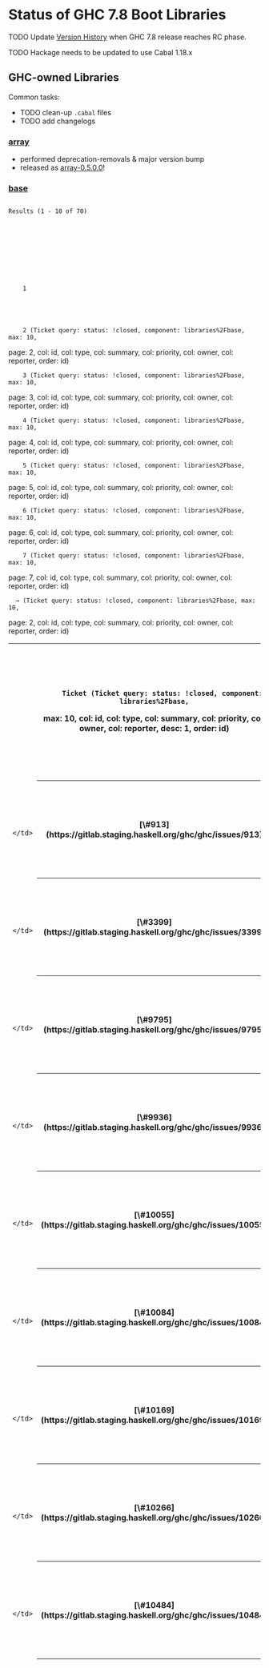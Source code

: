 


# Status of GHC 7.8 Boot Libraries



TODO Update [Version History](commentary/libraries/version-history) when GHC 7.8 release reaches RC phase.



TODO Hackage needs to be updated to use Cabal 1.18.x


## GHC-owned Libraries



Common tasks:


- TODO clean-up `.cabal` files
- TODO add changelogs

### [ array](http://hackage.haskell.org/package/array)



[](https://travis-ci.org/ghc/packages-array)


- performed deprecation-removals & major version bump
- released as [
  array-0.5.0.0](http://hackage.haskell.org/package/array-0.5.0.0)!

### [ base](http://hackage.haskell.org/package/base)




  

##
    Results (1 - 10 of 70)
  


  



    
    
      
        1
      
      
    
      
      
        2 (Ticket query: status: !closed, component: libraries%2Fbase, max: 10,
page: 2, col: id, col: type, col: summary, col: priority, col: owner,
col: reporter, order: id)
      
    
      
      
        3 (Ticket query: status: !closed, component: libraries%2Fbase, max: 10,
page: 3, col: id, col: type, col: summary, col: priority, col: owner,
col: reporter, order: id)
      
    
      
      
        4 (Ticket query: status: !closed, component: libraries%2Fbase, max: 10,
page: 4, col: id, col: type, col: summary, col: priority, col: owner,
col: reporter, order: id)
      
    
      
      
        5 (Ticket query: status: !closed, component: libraries%2Fbase, max: 10,
page: 5, col: id, col: type, col: summary, col: priority, col: owner,
col: reporter, order: id)
      
    
      
      
        6 (Ticket query: status: !closed, component: libraries%2Fbase, max: 10,
page: 6, col: id, col: type, col: summary, col: priority, col: owner,
col: reporter, order: id)
      
    
      
      
        7 (Ticket query: status: !closed, component: libraries%2Fbase, max: 10,
page: 7, col: id, col: type, col: summary, col: priority, col: owner,
col: reporter, order: id)
      
    
    
      → (Ticket query: status: !closed, component: libraries%2Fbase, max: 10,
page: 2, col: id, col: type, col: summary, col: priority, col: owner,
col: reporter, order: id)
    


  
  
  
    
  
  

<table><tr><td>
      </td>
<th>
        
        Ticket (Ticket query: status: !closed, component: libraries%2Fbase,
max: 10, col: id, col: type, col: summary, col: priority, col: owner,
col: reporter, desc: 1, order: id)
      </th>
<th>
        
        Type (Ticket query: status: !closed, component: libraries%2Fbase,
max: 10, col: id, col: type, col: summary, col: priority, col: owner,
col: reporter, order: type)
      </th>
<th>
        
        Summary (Ticket query: status: !closed, component: libraries%2Fbase,
max: 10, col: id, col: type, col: summary, col: priority, col: owner,
col: reporter, order: summary)
      </th>
<th>
        
        Priority (Ticket query: status: !closed, component: libraries%2Fbase,
max: 10, col: id, col: type, col: summary, col: priority, col: owner,
col: reporter, order: priority)
      </th>
<th>
        
        Owner (Ticket query: status: !closed, component: libraries%2Fbase,
max: 10, col: id, col: type, col: summary, col: priority, col: owner,
col: reporter, order: owner)
      </th>
<th>
        
        Reporter (Ticket query: status: !closed, component: libraries%2Fbase,
max: 10, col: id, col: type, col: summary, col: priority, col: owner,
col: reporter, order: reporter)
      </th>
<td>
    </td>
<td></td>
<td></td>
<td></td>
<td></td>
<td></td></tr>
<tr><td>
                
                  
                    </td>
<th>[\#913](https://gitlab.staging.haskell.org/ghc/ghc/issues/913)</th>
<td>
                    
                  
                
                  
                    
                    </td>
<th>
                      
                      
                      
                      
                      
                      
                      
                      
                      feature request
                    </th>
<td>
                  
                
                  
                    
                    </td>
<th>
                      [instance Ord (StableName a)](https://gitlab.staging.haskell.org/ghc/ghc/issues/913)
                      
                      
                      
                      
                      
                      
                      
                      
                    </th>
<td>
                  
                
                  
                    
                    </td>
<th>
                      
                      
                      
                      
                      
                      
                      
                      
                      normal
                    </th>
<td>
                  
                
                  
                    
                    </td>
<th>
                      
                      
                      
                      
                      
                      
                      
                      
                      
                    </th>
<td>
                  
                
                  
                    
                    </td>
<th>
                      
                      
                      ekarttun
                      
                      
                      
                      
                      
                      
                    </th>
<td>
                  
                
              </td></tr>
<tr><td>
                
                  
                    </td>
<th>[\#3399](https://gitlab.staging.haskell.org/ghc/ghc/issues/3399)</th>
<td>
                    
                  
                
                  
                    
                    </td>
<th>
                      
                      
                      
                      
                      
                      
                      
                      
                      proposal
                    </th>
<td>
                  
                
                  
                    
                    </td>
<th>
                      [Generalize the type of Data.List.{deleteBy, deleteFirstsBy}](https://gitlab.staging.haskell.org/ghc/ghc/issues/3399)
                      
                      
                      
                      
                      
                      
                      
                      
                    </th>
<td>
                  
                
                  
                    
                    </td>
<th>
                      
                      
                      
                      
                      
                      
                      
                      
                      normal
                    </th>
<td>
                  
                
                  
                    
                    </td>
<th>
                      
                      
                      
                      
                      
                      
                      
                      
                      
                    </th>
<td>
                  
                
                  
                    
                    </td>
<th>
                      
                      
                      iago
                      
                      
                      
                      
                      
                      
                    </th>
<td>
                  
                
              </td></tr>
<tr><td>
                
                  
                    </td>
<th>[\#9795](https://gitlab.staging.haskell.org/ghc/ghc/issues/9795)</th>
<td>
                    
                  
                
                  
                    
                    </td>
<th>
                      
                      
                      
                      
                      
                      
                      
                      
                      feature request
                    </th>
<td>
                  
                
                  
                    
                    </td>
<th>
                      [Debug.Trace.trace is too strict](https://gitlab.staging.haskell.org/ghc/ghc/issues/9795)
                      
                      
                      
                      
                      
                      
                      
                      
                    </th>
<td>
                  
                
                  
                    
                    </td>
<th>
                      
                      
                      
                      
                      
                      
                      
                      
                      normal
                    </th>
<td>
                  
                
                  
                    
                    </td>
<th>
                      
                      
                      
                      
                      
                      
                      
                      
                      
                    </th>
<td>
                  
                
                  
                    
                    </td>
<th>
                      
                      
                      jcpetruzza
                      
                      
                      
                      
                      
                      
                    </th>
<td>
                  
                
              </td></tr>
<tr><td>
                
                  
                    </td>
<th>[\#9936](https://gitlab.staging.haskell.org/ghc/ghc/issues/9936)</th>
<td>
                    
                  
                
                  
                    
                    </td>
<th>
                      
                      
                      
                      
                      
                      
                      
                      
                      bug
                    </th>
<td>
                  
                
                  
                    
                    </td>
<th>
                      [Data.Fixed truncates 5.17 to 5.16](https://gitlab.staging.haskell.org/ghc/ghc/issues/9936)
                      
                      
                      
                      
                      
                      
                      
                      
                    </th>
<td>
                  
                
                  
                    
                    </td>
<th>
                      
                      
                      
                      
                      
                      
                      
                      
                      normal
                    </th>
<td>
                  
                
                  
                    
                    </td>
<th>
                      
                      
                      
                      
                      
                      
                      
                      
                      
                    </th>
<td>
                  
                
                  
                    
                    </td>
<th>
                      
                      
                      singpolyma
                      
                      
                      
                      
                      
                      
                    </th>
<td>
                  
                
              </td></tr>
<tr><td>
                
                  
                    </td>
<th>[\#10055](https://gitlab.staging.haskell.org/ghc/ghc/issues/10055)</th>
<td>
                    
                  
                
                  
                    
                    </td>
<th>
                      
                      
                      
                      
                      
                      
                      
                      
                      feature request
                    </th>
<td>
                  
                
                  
                    
                    </td>
<th>
                      [Offer PolyKinded instances for Data.Fixed.HasResolution](https://gitlab.staging.haskell.org/ghc/ghc/issues/10055)
                      
                      
                      
                      
                      
                      
                      
                      
                    </th>
<td>
                  
                
                  
                    
                    </td>
<th>
                      
                      
                      
                      
                      
                      
                      
                      
                      low
                    </th>
<td>
                  
                
                  
                    
                    </td>
<th>
                      
                      
                      
                      
                      
                      
                      
                      
                      
                    </th>
<td>
                  
                
                  
                    
                    </td>
<th>
                      
                      
                      redneb
                      
                      
                      
                      
                      
                      
                    </th>
<td>
                  
                
              </td></tr>
<tr><td>
                
                  
                    </td>
<th>[\#10084](https://gitlab.staging.haskell.org/ghc/ghc/issues/10084)</th>
<td>
                    
                  
                
                  
                    
                    </td>
<th>
                      
                      
                      
                      
                      
                      
                      
                      
                      feature request
                    </th>
<td>
                  
                
                  
                    
                    </td>
<th>
                      [Data.List should have a takeLastN function](https://gitlab.staging.haskell.org/ghc/ghc/issues/10084)
                      
                      
                      
                      
                      
                      
                      
                      
                    </th>
<td>
                  
                
                  
                    
                    </td>
<th>
                      
                      
                      
                      
                      
                      
                      
                      
                      normal
                    </th>
<td>
                  
                
                  
                    
                    </td>
<th>
                      
                      
                      
                      
                      
                      
                      
                      
                      
                    </th>
<td>
                  
                
                  
                    
                    </td>
<th>
                      
                      
                      leonbaum2
                      
                      
                      
                      
                      
                      
                    </th>
<td>
                  
                
              </td></tr>
<tr><td>
                
                  
                    </td>
<th>[\#10169](https://gitlab.staging.haskell.org/ghc/ghc/issues/10169)</th>
<td>
                    
                  
                
                  
                    
                    </td>
<th>
                      
                      
                      
                      
                      
                      
                      
                      
                      bug
                    </th>
<td>
                  
                
                  
                    
                    </td>
<th>
                      [bracket not running the final action on termination through SIGTERM](https://gitlab.staging.haskell.org/ghc/ghc/issues/10169)
                      
                      
                      
                      
                      
                      
                      
                      
                    </th>
<td>
                  
                
                  
                    
                    </td>
<th>
                      
                      
                      
                      
                      
                      
                      
                      
                      normal
                    </th>
<td>
                  
                
                  
                    
                    </td>
<th>
                      
                      
                      
                      
                      
                      
                      
                      
                      
                    </th>
<td>
                  
                
                  
                    
                    </td>
<th>
                      
                      
                      Kritzefitz
                      
                      
                      
                      
                      
                      
                    </th>
<td>
                  
                
              </td></tr>
<tr><td>
                
                  
                    </td>
<th>[\#10266](https://gitlab.staging.haskell.org/ghc/ghc/issues/10266)</th>
<td>
                    
                  
                
                  
                    
                    </td>
<th>
                      
                      
                      
                      
                      
                      
                      
                      
                      task
                    </th>
<td>
                  
                
                  
                    
                    </td>
<th>
                      [Split base for Backpack](https://gitlab.staging.haskell.org/ghc/ghc/issues/10266)
                      
                      
                      
                      
                      
                      
                      
                      
                    </th>
<td>
                  
                
                  
                    
                    </td>
<th>
                      
                      
                      
                      
                      
                      
                      
                      
                      low
                    </th>
<td>
                  
                
                  
                    
                    </td>
<th>
                      
                      
                      
                      
                      ezyang
                      
                      
                      
                      
                    </th>
<td>
                  
                
                  
                    
                    </td>
<th>
                      
                      
                      ezyang
                      
                      
                      
                      
                      
                      
                    </th>
<td>
                  
                
              </td></tr>
<tr><td>
                
                  
                    </td>
<th>[\#10484](https://gitlab.staging.haskell.org/ghc/ghc/issues/10484)</th>
<td>
                    
                  
                
                  
                    
                    </td>
<th>
                      
                      
                      
                      
                      
                      
                      
                      
                      bug
                    </th>
<td>
                  
                
                  
                    
                    </td>
<th>
                      [hPutBuf crashes when trying to write a large string to stdout (resource exhausted)](https://gitlab.staging.haskell.org/ghc/ghc/issues/10484)
                      
                      
                      
                      
                      
                      
                      
                      
                    </th>
<td>
                  
                
                  
                    
                    </td>
<th>
                      
                      
                      
                      
                      
                      
                      
                      
                      normal
                    </th>
<td>
                  
                
                  
                    
                    </td>
<th>
                      
                      
                      
                      
                      
                      
                      
                      
                      
                    </th>
<td>
                  
                
                  
                    
                    </td>
<th>
                      
                      
                      bayloff
                      
                      
                      
                      
                      
                      
                    </th>
<td>
                  
                
              </td></tr>
<tr><td>
                
                  
                    </td>
<th>[\#11009](https://gitlab.staging.haskell.org/ghc/ghc/issues/11009)</th>
<td>
                    
                  
                
                  
                    
                    </td>
<th>
                      
                      
                      
                      
                      
                      
                      
                      
                      bug
                    </th>
<td>
                  
                
                  
                    
                    </td>
<th>
                      [Errors reading stdin on Windows](https://gitlab.staging.haskell.org/ghc/ghc/issues/11009)
                      
                      
                      
                      
                      
                      
                      
                      
                    </th>
<td>
                  
                
                  
                    
                    </td>
<th>
                      
                      
                      
                      
                      
                      
                      
                      
                      normal
                    </th>
<td>
                  
                
                  
                    
                    </td>
<th>
                      
                      
                      
                      
                      
                      
                      
                      
                      
                    </th>
<td>
                  
                
                  
                    
                    </td>
<th>
                      
                      
                      ncreep
                      
                      
                      
                      
                      
                      
                    </th>
<td>
                  
                
              </td></tr></table>


  



    
    
      
        1
      
      
    
      
      
        2 (Ticket query: status: !closed, component: libraries%2Fbase, max: 10,
page: 2, col: id, col: type, col: summary, col: priority, col: owner,
col: reporter, order: id)
      
    
      
      
        3 (Ticket query: status: !closed, component: libraries%2Fbase, max: 10,
page: 3, col: id, col: type, col: summary, col: priority, col: owner,
col: reporter, order: id)
      
    
      
      
        4 (Ticket query: status: !closed, component: libraries%2Fbase, max: 10,
page: 4, col: id, col: type, col: summary, col: priority, col: owner,
col: reporter, order: id)
      
    
      
      
        5 (Ticket query: status: !closed, component: libraries%2Fbase, max: 10,
page: 5, col: id, col: type, col: summary, col: priority, col: owner,
col: reporter, order: id)
      
    
      
      
        6 (Ticket query: status: !closed, component: libraries%2Fbase, max: 10,
page: 6, col: id, col: type, col: summary, col: priority, col: owner,
col: reporter, order: id)
      
    
      
      
        7 (Ticket query: status: !closed, component: libraries%2Fbase, max: 10,
page: 7, col: id, col: type, col: summary, col: priority, col: owner,
col: reporter, order: id)
      
    
    
      → (Ticket query: status: !closed, component: libraries%2Fbase, max: 10,
page: 2, col: id, col: type, col: summary, col: priority, col: owner,
col: reporter, order: id)
    




- TODO make sure all recent additions are `/Since:/`-annotated
- TODO Deprecated functions since at least GHC 7.4:

  ```

  module Control.Concurrent.Chan
  {-# DEPRECATED unGetChan "if you need this operation, use Control.Concurrent.STM.TChan instead.  See http://hackage.haskell.org/trac/ghc/ticket/4154 for details" #-} -- deprecated in 7.0
  {-# DEPRECATED isEmptyChan "if you need this operation, use Control.Concurrent.STM.TChan instead. See http://hackage.haskell.org/trac/ghc/ticket/4154 for details" #-} -- deprecated in 7.0

  module Data.Typeable.Internal
  {-# DEPRECATED tyConString "renamed to tyConName; tyConModule and tyConPackage are also available." #-} -- deprecated in 7.4

  module Debug.Trace
  {-# DEPRECATED putTraceMsg "Use Debug.Trace.traceIO" #-} -- deprecated in 7.4

  module GHC.Exts
  {-# DEPRECATED traceEvent "Use Debug.Trace.traceEvent or Debug.Trace.traceEventIO" #-} -- deprecated in 7.4

  ```

### [ deepseq](http://hackage.haskell.org/package/deepseq)



[](https://travis-ci.org/ghc/packages-deepseq)


- cleaned up
- relased as [
  deepseq-1.3.0.2](http://hackage.haskell.org/package/deepseq-1.3.0.2)!

### [ directory](http://hackage.haskell.org/package/directory)



[](https://travis-ci.org/ghc/packages-directory)




  
  
  
  
  
    
  
  

<table><tr><td>
      </td>
<th>
        
        Ticket (Ticket query: status: !closed, component: libraries%2Fdirectory,
max: 0, col: id, col: type, col: summary, col: priority, col: owner,
col: reporter, desc: 1, order: id)
      </th>
<th>
        
        Type (Ticket query: status: !closed, component: libraries%2Fdirectory,
max: 0, col: id, col: type, col: summary, col: priority, col: owner,
col: reporter, order: type)
      </th>
<th>
        
        Summary (Ticket query: status: !closed,
component: libraries%2Fdirectory, max: 0, col: id, col: type, col: summary,
col: priority, col: owner, col: reporter, order: summary)
      </th>
<th>
        
        Priority (Ticket query: status: !closed,
component: libraries%2Fdirectory, max: 0, col: id, col: type, col: summary,
col: priority, col: owner, col: reporter, order: priority)
      </th>
<th>
        
        Owner (Ticket query: status: !closed, component: libraries%2Fdirectory,
max: 0, col: id, col: type, col: summary, col: priority, col: owner,
col: reporter, order: owner)
      </th>
<th>
        
        Reporter (Ticket query: status: !closed,
component: libraries%2Fdirectory, max: 0, col: id, col: type, col: summary,
col: priority, col: owner, col: reporter, order: reporter)
      </th>
<td>
    </td></tr>
<tr><td>
          </td>
<th>
            No tickets found
          </th>
<td>
        </td>
<td></td>
<td></td>
<td></td>
<td></td>
<td></td></tr></table>


  



- cleaned up; almost ready for release
- TODO get \[cdc415a1fb/directory\] code-reviewed

### [ filepath](http://hackage.haskell.org/package/filepath)



[](https://travis-ci.org/ghc/packages-filepath)


### [ ghc-prim](http://hackage.haskell.org/package/ghc-prim)



TODO


### [ haskell2010](http://hackage.haskell.org/package/haskell2010)




  
  
  
  
  
    
  
  

<table><tr><td>
      </td>
<th>
        
        Ticket (Ticket query: status: !closed,
component: libraries%2Fhaskell2010, max: 0, col: id, col: type, col: summary,
col: priority, col: owner, col: reporter, desc: 1, order: id)
      </th>
<th>
        
        Type (Ticket query: status: !closed, component: libraries%2Fhaskell2010,
max: 0, col: id, col: type, col: summary, col: priority, col: owner,
col: reporter, order: type)
      </th>
<th>
        
        Summary (Ticket query: status: !closed,
component: libraries%2Fhaskell2010, max: 0, col: id, col: type, col: summary,
col: priority, col: owner, col: reporter, order: summary)
      </th>
<th>
        
        Priority (Ticket query: status: !closed,
component: libraries%2Fhaskell2010, max: 0, col: id, col: type, col: summary,
col: priority, col: owner, col: reporter, order: priority)
      </th>
<th>
        
        Owner (Ticket query: status: !closed,
component: libraries%2Fhaskell2010, max: 0, col: id, col: type, col: summary,
col: priority, col: owner, col: reporter, order: owner)
      </th>
<th>
        
        Reporter (Ticket query: status: !closed,
component: libraries%2Fhaskell2010, max: 0, col: id, col: type, col: summary,
col: priority, col: owner, col: reporter, order: reporter)
      </th>
<td>
    </td></tr>
<tr><td>
          </td>
<th>
            No tickets found
          </th>
<td>
        </td>
<td></td>
<td></td>
<td></td>
<td></td>
<td></td></tr></table>


  



- ready for release

### [ haskell98](http://hackage.haskell.org/package/haskell98)




  
  
  
  
  
    
  
  

<table><tr><td>
      </td>
<th>
        
        Ticket (Ticket query: status: !closed, component: libraries%2Fhaskell98,
max: 0, col: id, col: type, col: summary, col: priority, col: owner,
col: reporter, desc: 1, order: id)
      </th>
<th>
        
        Type (Ticket query: status: !closed, component: libraries%2Fhaskell98,
max: 0, col: id, col: type, col: summary, col: priority, col: owner,
col: reporter, order: type)
      </th>
<th>
        
        Summary (Ticket query: status: !closed,
component: libraries%2Fhaskell98, max: 0, col: id, col: type, col: summary,
col: priority, col: owner, col: reporter, order: summary)
      </th>
<th>
        
        Priority (Ticket query: status: !closed,
component: libraries%2Fhaskell98, max: 0, col: id, col: type, col: summary,
col: priority, col: owner, col: reporter, order: priority)
      </th>
<th>
        
        Owner (Ticket query: status: !closed, component: libraries%2Fhaskell98,
max: 0, col: id, col: type, col: summary, col: priority, col: owner,
col: reporter, order: owner)
      </th>
<th>
        
        Reporter (Ticket query: status: !closed,
component: libraries%2Fhaskell98, max: 0, col: id, col: type, col: summary,
col: priority, col: owner, col: reporter, order: reporter)
      </th>
<td>
    </td></tr>
<tr><td>
          </td>
<th>
            No tickets found
          </th>
<td>
        </td>
<td></td>
<td></td>
<td></td>
<td></td>
<td></td></tr></table>


  



- ready for release

### [ hoopl](http://hackage.haskell.org/package/hoopl)



[](https://travis-ci.org/ghc/packages-hoopl)


- TODO changelog entry for 3.10.0.0

### [ hpc](http://hackage.haskell.org/package/hpc)




  
  
  
  
  
    
  
  

<table><tr><td>
      </td>
<th>
        
        Ticket (Ticket query: status: !closed, component: Code+Coverage, max: 0,
col: id, col: type, col: summary, col: priority, col: owner, col: reporter,
desc: 1, order: id)
      </th>
<th>
        
        Type (Ticket query: status: !closed, component: Code+Coverage, max: 0,
col: id, col: type, col: summary, col: priority, col: owner, col: reporter,
order: type)
      </th>
<th>
        
        Summary (Ticket query: status: !closed, component: Code+Coverage,
max: 0, col: id, col: type, col: summary, col: priority, col: owner,
col: reporter, order: summary)
      </th>
<th>
        
        Priority (Ticket query: status: !closed, component: Code+Coverage,
max: 0, col: id, col: type, col: summary, col: priority, col: owner,
col: reporter, order: priority)
      </th>
<th>
        
        Owner (Ticket query: status: !closed, component: Code+Coverage, max: 0,
col: id, col: type, col: summary, col: priority, col: owner, col: reporter,
order: owner)
      </th>
<th>
        
        Reporter (Ticket query: status: !closed, component: Code+Coverage,
max: 0, col: id, col: type, col: summary, col: priority, col: owner,
col: reporter, order: reporter)
      </th>
<td>
    </td>
<td></td>
<td></td>
<td></td>
<td></td>
<td></td></tr>
<tr><td>
                
                  
                    </td>
<th>[\#1853](https://gitlab.staging.haskell.org/ghc/ghc/issues/1853)</th>
<td>
                    
                  
                
                  
                    
                    </td>
<th>
                      
                      
                      
                      
                      
                      
                      
                      
                      bug
                    </th>
<td>
                  
                
                  
                    
                    </td>
<th>
                      [hpc mix files for Main modules overwrite each other](https://gitlab.staging.haskell.org/ghc/ghc/issues/1853)
                      
                      
                      
                      
                      
                      
                      
                      
                    </th>
<td>
                  
                
                  
                    
                    </td>
<th>
                      
                      
                      
                      
                      
                      
                      
                      
                      lowest
                    </th>
<td>
                  
                
                  
                    
                    </td>
<th>
                      
                      
                      
                      
                      
                      
                      
                      
                      
                    </th>
<td>
                  
                
                  
                    
                    </td>
<th>
                      
                      
                      guest
                      
                      
                      
                      
                      
                      
                    </th>
<td>
                  
                
              </td></tr>
<tr><td>
                
                  
                    </td>
<th>[\#2075](https://gitlab.staging.haskell.org/ghc/ghc/issues/2075)</th>
<td>
                    
                  
                
                  
                    
                    </td>
<th>
                      
                      
                      
                      
                      
                      
                      
                      
                      feature request
                    </th>
<td>
                  
                
                  
                    
                    </td>
<th>
                      [hpc should render information about the run in its html markup](https://gitlab.staging.haskell.org/ghc/ghc/issues/2075)
                      
                      
                      
                      
                      
                      
                      
                      
                    </th>
<td>
                  
                
                  
                    
                    </td>
<th>
                      
                      
                      
                      
                      
                      
                      
                      
                      lowest
                    </th>
<td>
                  
                
                  
                    
                    </td>
<th>
                      
                      
                      
                      
                      andy@…
                      
                      
                      
                      
                    </th>
<td>
                  
                
                  
                    
                    </td>
<th>
                      
                      
                      dons
                      
                      
                      
                      
                      
                      
                    </th>
<td>
                  
                
              </td></tr>
<tr><td>
                
                  
                    </td>
<th>[\#2224](https://gitlab.staging.haskell.org/ghc/ghc/issues/2224)</th>
<td>
                    
                  
                
                  
                    
                    </td>
<th>
                      
                      
                      
                      
                      
                      
                      
                      
                      bug
                    </th>
<td>
                  
                
                  
                    
                    </td>
<th>
                      [-fhpc inteferes/prevents rewrite rules from firing](https://gitlab.staging.haskell.org/ghc/ghc/issues/2224)
                      
                      
                      
                      
                      
                      
                      
                      
                    </th>
<td>
                  
                
                  
                    
                    </td>
<th>
                      
                      
                      
                      
                      
                      
                      
                      
                      lowest
                    </th>
<td>
                  
                
                  
                    
                    </td>
<th>
                      
                      
                      
                      
                      andy@…
                      
                      
                      
                      
                    </th>
<td>
                  
                
                  
                    
                    </td>
<th>
                      
                      
                      dons
                      
                      
                      
                      
                      
                      
                    </th>
<td>
                  
                
              </td></tr>
<tr><td>
                
                  
                    </td>
<th>[\#10367](https://gitlab.staging.haskell.org/ghc/ghc/issues/10367)</th>
<td>
                    
                  
                
                  
                    
                    </td>
<th>
                      
                      
                      
                      
                      
                      
                      
                      
                      bug
                    </th>
<td>
                  
                
                  
                    
                    </td>
<th>
                      ["ghc: panic! (the 'impossible' happened)"](https://gitlab.staging.haskell.org/ghc/ghc/issues/10367)
                      
                      
                      
                      
                      
                      
                      
                      
                    </th>
<td>
                  
                
                  
                    
                    </td>
<th>
                      
                      
                      
                      
                      
                      
                      
                      
                      normal
                    </th>
<td>
                  
                
                  
                    
                    </td>
<th>
                      
                      
                      
                      
                      
                      
                      
                      
                      
                    </th>
<td>
                  
                
                  
                    
                    </td>
<th>
                      
                      
                      bgwines
                      
                      
                      
                      
                      
                      
                    </th>
<td>
                  
                
              </td></tr>
<tr><td>
                
                  
                    </td>
<th>[\#10504](https://gitlab.staging.haskell.org/ghc/ghc/issues/10504)</th>
<td>
                    
                  
                
                  
                    
                    </td>
<th>
                      
                      
                      
                      
                      
                      
                      
                      
                      bug
                    </th>
<td>
                  
                
                  
                    
                    </td>
<th>
                      [GHC panics with dsImpSpecs on SPECIALISE pragma with -fhpc enabled](https://gitlab.staging.haskell.org/ghc/ghc/issues/10504)
                      
                      
                      
                      
                      
                      
                      
                      
                    </th>
<td>
                  
                
                  
                    
                    </td>
<th>
                      
                      
                      
                      
                      
                      
                      
                      
                      normal
                    </th>
<td>
                  
                
                  
                    
                    </td>
<th>
                      
                      
                      
                      
                      
                      
                      
                      
                      
                    </th>
<td>
                  
                
                  
                    
                    </td>
<th>
                      
                      
                      nh2
                      
                      
                      
                      
                      
                      
                    </th>
<td>
                  
                
              </td></tr>
<tr><td>
                
                  
                    </td>
<th>[\#10951](https://gitlab.staging.haskell.org/ghc/ghc/issues/10951)</th>
<td>
                    
                  
                
                  
                    
                    </td>
<th>
                      
                      
                      
                      
                      
                      
                      
                      
                      bug
                    </th>
<td>
                  
                
                  
                    
                    </td>
<th>
                      [HPC program has poor error reporting / strange CLI in general](https://gitlab.staging.haskell.org/ghc/ghc/issues/10951)
                      
                      
                      
                      
                      
                      
                      
                      
                    </th>
<td>
                  
                
                  
                    
                    </td>
<th>
                      
                      
                      
                      
                      
                      
                      
                      
                      low
                    </th>
<td>
                  
                
                  
                    
                    </td>
<th>
                      
                      
                      
                      
                      
                      
                      
                      
                      
                    </th>
<td>
                  
                
                  
                    
                    </td>
<th>
                      
                      
                      mgsloan
                      
                      
                      
                      
                      
                      
                    </th>
<td>
                  
                
              </td></tr>
<tr><td>
                
                  
                    </td>
<th>[\#10952](https://gitlab.staging.haskell.org/ghc/ghc/issues/10952)</th>
<td>
                    
                  
                
                  
                    
                    </td>
<th>
                      
                      
                      
                      
                      
                      
                      
                      
                      bug
                    </th>
<td>
                  
                
                  
                    
                    </td>
<th>
                      [Use IPids instead of package keys in HPC tix files](https://gitlab.staging.haskell.org/ghc/ghc/issues/10952)
                      
                      
                      
                      
                      
                      
                      
                      
                    </th>
<td>
                  
                
                  
                    
                    </td>
<th>
                      
                      
                      
                      
                      
                      
                      
                      
                      low
                    </th>
<td>
                  
                
                  
                    
                    </td>
<th>
                      
                      
                      
                      
                      
                      
                      
                      
                      
                    </th>
<td>
                  
                
                  
                    
                    </td>
<th>
                      
                      
                      mgsloan
                      
                      
                      
                      
                      
                      
                    </th>
<td>
                  
                
              </td></tr>
<tr><td>
                
                  
                    </td>
<th>[\#12631](https://gitlab.staging.haskell.org/ghc/ghc/issues/12631)</th>
<td>
                    
                  
                
                  
                    
                    </td>
<th>
                      
                      
                      
                      
                      
                      
                      
                      
                      bug
                    </th>
<td>
                  
                
                  
                    
                    </td>
<th>
                      [\`hpc report\` silently ignore non-existent modules](https://gitlab.staging.haskell.org/ghc/ghc/issues/12631)
                      
                      
                      
                      
                      
                      
                      
                      
                    </th>
<td>
                  
                
                  
                    
                    </td>
<th>
                      
                      
                      
                      
                      
                      
                      
                      
                      normal
                    </th>
<td>
                  
                
                  
                    
                    </td>
<th>
                      
                      
                      
                      
                      
                      
                      
                      
                      
                    </th>
<td>
                  
                
                  
                    
                    </td>
<th>
                      
                      
                      quabla
                      
                      
                      
                      
                      
                      
                    </th>
<td>
                  
                
              </td></tr>
<tr><td>
                
                  
                    </td>
<th>[\#13448](https://gitlab.staging.haskell.org/ghc/ghc/issues/13448)</th>
<td>
                    
                  
                
                  
                    
                    </td>
<th>
                      
                      
                      
                      
                      
                      
                      
                      
                      task
                    </th>
<td>
                  
                
                  
                    
                    </td>
<th>
                      [Make HPC use an RTS option to select the tix file](https://gitlab.staging.haskell.org/ghc/ghc/issues/13448)
                      
                      
                      
                      
                      
                      
                      
                      
                    </th>
<td>
                  
                
                  
                    
                    </td>
<th>
                      
                      
                      
                      
                      
                      
                      
                      
                      normal
                    </th>
<td>
                  
                
                  
                    
                    </td>
<th>
                      
                      
                      
                      
                      dfeuer
                      
                      
                      
                      
                    </th>
<td>
                  
                
                  
                    
                    </td>
<th>
                      
                      
                      dfeuer
                      
                      
                      
                      
                      
                      
                    </th>
<td>
                  
                
              </td></tr>
<tr><td>
                
                  
                    </td>
<th>[\#13452](https://gitlab.staging.haskell.org/ghc/ghc/issues/13452)</th>
<td>
                    
                  
                
                  
                    
                    </td>
<th>
                      
                      
                      
                      
                      
                      
                      
                      
                      bug
                    </th>
<td>
                  
                
                  
                    
                    </td>
<th>
                      [Lock .tix file](https://gitlab.staging.haskell.org/ghc/ghc/issues/13452)
                      
                      
                      
                      
                      
                      
                      
                      
                    </th>
<td>
                  
                
                  
                    
                    </td>
<th>
                      
                      
                      
                      
                      
                      
                      
                      
                      normal
                    </th>
<td>
                  
                
                  
                    
                    </td>
<th>
                      
                      
                      
                      
                      
                      
                      
                      
                      
                    </th>
<td>
                  
                
                  
                    
                    </td>
<th>
                      
                      
                      dfeuer
                      
                      
                      
                      
                      
                      
                    </th>
<td>
                  
                
              </td></tr>
<tr><td>
                
                  
                    </td>
<th>[\#14711](https://gitlab.staging.haskell.org/ghc/ghc/issues/14711)</th>
<td>
                    
                  
                
                  
                    
                    </td>
<th>
                      
                      
                      
                      
                      
                      
                      
                      
                      feature request
                    </th>
<td>
                  
                
                  
                    
                    </td>
<th>
                      [Machine readable output of coverage](https://gitlab.staging.haskell.org/ghc/ghc/issues/14711)
                      
                      
                      
                      
                      
                      
                      
                      
                    </th>
<td>
                  
                
                  
                    
                    </td>
<th>
                      
                      
                      
                      
                      
                      
                      
                      
                      normal
                    </th>
<td>
                  
                
                  
                    
                    </td>
<th>
                      
                      
                      
                      
                      jproyo
                      
                      
                      
                      
                    </th>
<td>
                  
                
                  
                    
                    </td>
<th>
                      
                      
                      Koterpillar
                      
                      
                      
                      
                      
                      
                    </th>
<td>
                  
                
              </td></tr>
<tr><td>
                
                  
                    </td>
<th>[\#15498](https://gitlab.staging.haskell.org/ghc/ghc/issues/15498)</th>
<td>
                    
                  
                
                  
                    
                    </td>
<th>
                      
                      
                      
                      
                      
                      
                      
                      
                      bug
                    </th>
<td>
                  
                
                  
                    
                    </td>
<th>
                      [HPC: do notation marks () as non-covered](https://gitlab.staging.haskell.org/ghc/ghc/issues/15498)
                      
                      
                      
                      
                      
                      
                      
                      
                    </th>
<td>
                  
                
                  
                    
                    </td>
<th>
                      
                      
                      
                      
                      
                      
                      
                      
                      normal
                    </th>
<td>
                  
                
                  
                    
                    </td>
<th>
                      
                      
                      
                      
                      
                      
                      
                      
                      
                    </th>
<td>
                  
                
                  
                    
                    </td>
<th>
                      
                      
                      tom-bop
                      
                      
                      
                      
                      
                      
                    </th>
<td>
                  
                
              </td></tr>
<tr><td>
                
                  
                    </td>
<th>[\#15776](https://gitlab.staging.haskell.org/ghc/ghc/issues/15776)</th>
<td>
                    
                  
                
                  
                    
                    </td>
<th>
                      
                      
                      
                      
                      
                      
                      
                      
                      bug
                    </th>
<td>
                  
                
                  
                    
                    </td>
<th>
                      [Untested modules excluded from hpc coverage report](https://gitlab.staging.haskell.org/ghc/ghc/issues/15776)
                      
                      
                      
                      
                      
                      
                      
                      
                    </th>
<td>
                  
                
                  
                    
                    </td>
<th>
                      
                      
                      
                      
                      
                      
                      
                      
                      normal
                    </th>
<td>
                  
                
                  
                    
                    </td>
<th>
                      
                      
                      
                      
                      
                      
                      
                      
                      
                    </th>
<td>
                  
                
                  
                    
                    </td>
<th>
                      
                      
                      ramirez7
                      
                      
                      
                      
                      
                      
                    </th>
<td>
                  
                
              </td></tr>
<tr><td>
                
                  
                    </td>
<th>[\#15932](https://gitlab.staging.haskell.org/ghc/ghc/issues/15932)</th>
<td>
                    
                  
                
                  
                    
                    </td>
<th>
                      
                      
                      
                      
                      
                      
                      
                      
                      bug
                    </th>
<td>
                  
                
                  
                    
                    </td>
<th>
                      [DeriveFunctor and GeneralizedNewtypeDeriving instances never reporting as covered](https://gitlab.staging.haskell.org/ghc/ghc/issues/15932)
                      
                      
                      
                      
                      
                      
                      
                      
                    </th>
<td>
                  
                
                  
                    
                    </td>
<th>
                      
                      
                      
                      
                      
                      
                      
                      
                      low
                    </th>
<td>
                  
                
                  
                    
                    </td>
<th>
                      
                      
                      
                      
                      
                      
                      
                      
                      
                    </th>
<td>
                  
                
                  
                    
                    </td>
<th>
                      
                      
                      davean
                      
                      
                      
                      
                      
                      
                    </th>
<td>
                  
                
              </td></tr></table>


  




[](https://travis-ci.org/ghc/packages-hpc)


- ready for release 

### [ integer-gmp](http://hackage.haskell.org/package/integer-gmp)


- not yet on Hackage, but planned to upload in order to have Haddock docs there

### [ old-locale](http://hackage.haskell.org/package/old-locale)



[](https://travis-ci.org/ghc/packages-old-locale)


- ready for release

### [ old-time](http://hackage.haskell.org/package/old-time)




  
  
  
  
  
    
  
  

<table><tr><td>
      </td>
<th>
        
        Ticket (Ticket query: status: !closed, component: libraries%2Fold-time,
max: 0, col: id, col: type, col: summary, col: priority, col: owner,
col: reporter, desc: 1, order: id)
      </th>
<th>
        
        Type (Ticket query: status: !closed, component: libraries%2Fold-time,
max: 0, col: id, col: type, col: summary, col: priority, col: owner,
col: reporter, order: type)
      </th>
<th>
        
        Summary (Ticket query: status: !closed, component: libraries%2Fold-time,
max: 0, col: id, col: type, col: summary, col: priority, col: owner,
col: reporter, order: summary)
      </th>
<th>
        
        Priority (Ticket query: status: !closed,
component: libraries%2Fold-time, max: 0, col: id, col: type, col: summary,
col: priority, col: owner, col: reporter, order: priority)
      </th>
<th>
        
        Owner (Ticket query: status: !closed, component: libraries%2Fold-time,
max: 0, col: id, col: type, col: summary, col: priority, col: owner,
col: reporter, order: owner)
      </th>
<th>
        
        Reporter (Ticket query: status: !closed,
component: libraries%2Fold-time, max: 0, col: id, col: type, col: summary,
col: priority, col: owner, col: reporter, order: reporter)
      </th>
<td>
    </td></tr>
<tr><td>
          </td>
<th>
            No tickets found
          </th>
<td>
        </td>
<td></td>
<td></td>
<td></td>
<td></td>
<td></td></tr></table>


  



- ready for release

### [ parallel](http://hackage.haskell.org/package/parallel)



[](https://travis-ci.org/ghc/packages-parallel)


- Note: **extra** library (i.e. not part of normal distribution)

- uploaded [
  parallel-3.2.0.4](http://hackage.haskell.org/package/parallel-3.2.0.4) to Hackage!

- For next major version: contains many `DEPRECATED` functions in `Control.Parallel.Strategies` since at least 2010:

  ```
  {-# DEPRECATED Done "The Strategy type is now a -> Eval a, not a -> Done" #-}
  {-# DEPRECATED demanding "Use pseq or $| instead" #-}
  {-# DEPRECATED sparking "Use par or $|| instead" #-}
  {-# DEPRECATED (>|) "Use pseq or $| instead" #-}
  {-# DEPRECATED (>||) "Use par or $|| instead" #-}
  {-# DEPRECATED rwhnf "renamed to rseq" #-}
  {-# DEPRECATED seqTraverse "renamed to evalTraversable" #-}
  {-# DEPRECATED parTraverse "renamed to parTraversable" #-}
  {-# DEPRECATED parListWHNF "use (parList rseq) instead" #-}
  {-# DEPRECATED seqList "renamed to evalList" #-}
  {-# DEPRECATED seqPair "renamed to evalTuple2" #-}
  {-# DEPRECATED parPair "renamed to parTuple2" #-}
  {-# DEPRECATED seqTriple "renamed to evalTuple3" #-}
  {-# DEPRECATED parTriple "renamed to parTuple3" #-}
  {-# DEPRECATED unEval "renamed to runEval" #-}
  ```

### [ process](http://hackage.haskell.org/package/process)



[](https://travis-ci.org/ghc/packages-process)




  
  
  
  
  
    
  
  

<table><tr><td>
      </td>
<th>
        
        Ticket (Ticket query: status: !closed, component: libraries%2Fprocess,
max: 0, col: id, col: type, col: summary, col: priority, col: owner,
col: reporter, desc: 1, order: id)
      </th>
<th>
        
        Type (Ticket query: status: !closed, component: libraries%2Fprocess,
max: 0, col: id, col: type, col: summary, col: priority, col: owner,
col: reporter, order: type)
      </th>
<th>
        
        Summary (Ticket query: status: !closed, component: libraries%2Fprocess,
max: 0, col: id, col: type, col: summary, col: priority, col: owner,
col: reporter, order: summary)
      </th>
<th>
        
        Priority (Ticket query: status: !closed, component: libraries%2Fprocess,
max: 0, col: id, col: type, col: summary, col: priority, col: owner,
col: reporter, order: priority)
      </th>
<th>
        
        Owner (Ticket query: status: !closed, component: libraries%2Fprocess,
max: 0, col: id, col: type, col: summary, col: priority, col: owner,
col: reporter, order: owner)
      </th>
<th>
        
        Reporter (Ticket query: status: !closed, component: libraries%2Fprocess,
max: 0, col: id, col: type, col: summary, col: priority, col: owner,
col: reporter, order: reporter)
      </th>
<td>
    </td></tr>
<tr><td>
          </td>
<th>
            No tickets found
          </th>
<td>
        </td>
<td></td>
<td></td>
<td></td>
<td></td>
<td></td></tr></table>


  



- why was there a major version bump?
- (almost) ready for release
- find out what's up with [\#7229](https://gitlab.staging.haskell.org/ghc/ghc/issues/7229)

### [ stm](http://hackage.haskell.org/package/stm)



[](https://travis-ci.org/ghc/packages-stm)


- Note: this is an **extra** library (i.e. not part of binary distribution); not critical for release; [
  stm-2.4.2](http://hackage.haskell.org/package/stm-2.4.2) still builds fine with GHC HEAD.
- cleaned up; repo contains unreleased 2.4.2.1 state
- TODO find out when/whether to release an updated 2.4.2.1 version

### [ template-haskell](http://hackage.haskell.org/package/template-haskell)


- cleaned up and ready for release
- wait till RC at least for Hackage upload

### [ unix](http://hackage.haskell.org/package/unix)



[](https://travis-ci.org/ghc/packages-unix)




  
  
  
  
  
    
  
  

<table><tr><td>
      </td>
<th>
        
        Ticket (Ticket query: status: !closed, component: libraries%2Funix,
max: 0, col: id, col: type, col: summary, col: priority, col: owner,
col: reporter, desc: 1, order: id)
      </th>
<th>
        
        Type (Ticket query: status: !closed, component: libraries%2Funix,
max: 0, col: id, col: type, col: summary, col: priority, col: owner,
col: reporter, order: type)
      </th>
<th>
        
        Summary (Ticket query: status: !closed, component: libraries%2Funix,
max: 0, col: id, col: type, col: summary, col: priority, col: owner,
col: reporter, order: summary)
      </th>
<th>
        
        Priority (Ticket query: status: !closed, component: libraries%2Funix,
max: 0, col: id, col: type, col: summary, col: priority, col: owner,
col: reporter, order: priority)
      </th>
<th>
        
        Owner (Ticket query: status: !closed, component: libraries%2Funix,
max: 0, col: id, col: type, col: summary, col: priority, col: owner,
col: reporter, order: owner)
      </th>
<th>
        
        Reporter (Ticket query: status: !closed, component: libraries%2Funix,
max: 0, col: id, col: type, col: summary, col: priority, col: owner,
col: reporter, order: reporter)
      </th>
<td>
    </td>
<td></td>
<td></td>
<td></td>
<td></td>
<td></td></tr>
<tr><td>
                
                  
                    </td>
<th>[\#16099](https://gitlab.staging.haskell.org/ghc/ghc/issues/16099)</th>
<td>
                    
                  
                
                  
                    
                    </td>
<th>
                      
                      
                      
                      
                      
                      
                      
                      
                      feature request
                    </th>
<td>
                  
                
                  
                    
                    </td>
<th>
                      [expose st\_blksize field from fstat syscall](https://gitlab.staging.haskell.org/ghc/ghc/issues/16099)
                      
                      
                      
                      
                      
                      
                      
                      
                    </th>
<td>
                  
                
                  
                    
                    </td>
<th>
                      
                      
                      
                      
                      
                      
                      
                      
                      low
                    </th>
<td>
                  
                
                  
                    
                    </td>
<th>
                      
                      
                      
                      
                      
                      
                      
                      
                      
                    </th>
<td>
                  
                
                  
                    
                    </td>
<th>
                      
                      
                      flip101
                      
                      
                      
                      
                      
                      
                    </th>
<td>
                  
                
              </td></tr></table>


  



- released as [ unix-2.7.0.0](http://hackage.haskell.org/package/unix-2.7.0.0)!

- TODO for next major version bump, in `System.Posix.Process.Common` module:

  ```
  {-# DEPRECATED createProcessGroup "This function is scheduled to be replaced by something different in the future, we therefore recommend that you do not use this version and use createProcessGroupFor instead." #-} -- deprecated in 7.2

  {-# DEPRECATED setProcessGroupID "This function is scheduled to be replaced by something different in the future, we therefore recommend that you do not use this version and use setProcessGroupIdOf instead." #-} -- deprecated in 7.2
  ```

### DPH



TODO


## 3rd Party Libraries



Note: Libraries with a "<sup>1</sup>" marker are used internally (e.g. by `ghci` or `haddock`) and not exposed in the (boot-)package database. Libraries marked "<sup>2</sup>" are used by DPH (and only installed when `InstallExtraPackages=YES`)


### Cabal


- upstream: [
  http://github.com/haskell/cabal.git](http://github.com/haskell/cabal.git)
- synced up cleanly to final [
  Cabal-1.18.1](http://hackage.haskell.org/package/Cabal-1.18.1) release [\[2fbfa11c/ghc\]](/trac/ghc/changeset/2fbfa11c/ghc)

### Win32


- upstream: [
  http://github.com/haskell/win32.git](http://github.com/haskell/win32.git)
- TODO version bump needed!

### binary


- upstream: [
  http://github.com/kolmodin/binary.git](http://github.com/kolmodin/binary.git)
- synced up cleanly to [
  binary-0.7.1.0](http://hackage.haskell.org/package/binary-0.7.1.0) release [\[25f1bda7/ghc\]](/trac/ghc/changeset/25f1bda7/ghc)

### bytestring


- upstream: [
  http://github.com/haskell/bytestring.git](http://github.com/haskell/bytestring.git)
- synced up cleanly to [
  bytestring-0.10.4.0](http://hackage.haskell.org/package/bytestring-0.10.4.0) release [\[82456db5/ghc\]](/trac/ghc/changeset/82456db5/ghc)

### containers


- upstream: [
  http://github.com/haskell/containers.git](http://github.com/haskell/containers.git)
- synced up cleanly to [
  containers-0.5.3.1](http://hackage.haskell.org/package/containers-0.5.3.1) release \[8a8cfb2/ghc\]
- TODO AMP-warning fix pending (maybe)

### haskeline<sup>1</sup>


- upstream: [
  http://git.haskell.org/darcs-mirrors/haskeline.git](http://git.haskell.org/darcs-mirrors/haskeline.git)
- unclean state
- contacted maintainer on 31.8. wrt to unmerged patches; will merge as soon as his dev machine has been repaired
- patches have been merged upstream
- New Haskeline GitHub repo at [
  https://github.com/judah/haskeline.git](https://github.com/judah/haskeline.git)
- Judah will make Haskeline release to match what GHC 7.8.1 final ships with
- TODO find out if we need more fixes for GHC 7.8.1 final

### pretty




  
  
  
  
  
    
  
  

<table><tr><td>
      </td>
<th>
        
        Ticket (Ticket query: status: !closed, component: libraries%2Fpretty,
max: 0, col: id, col: type, col: summary, col: priority, col: owner,
col: reporter, desc: 1, order: id)
      </th>
<th>
        
        Type (Ticket query: status: !closed, component: libraries%2Fpretty,
max: 0, col: id, col: type, col: summary, col: priority, col: owner,
col: reporter, order: type)
      </th>
<th>
        
        Summary (Ticket query: status: !closed, component: libraries%2Fpretty,
max: 0, col: id, col: type, col: summary, col: priority, col: owner,
col: reporter, order: summary)
      </th>
<th>
        
        Priority (Ticket query: status: !closed, component: libraries%2Fpretty,
max: 0, col: id, col: type, col: summary, col: priority, col: owner,
col: reporter, order: priority)
      </th>
<th>
        
        Owner (Ticket query: status: !closed, component: libraries%2Fpretty,
max: 0, col: id, col: type, col: summary, col: priority, col: owner,
col: reporter, order: owner)
      </th>
<th>
        
        Reporter (Ticket query: status: !closed, component: libraries%2Fpretty,
max: 0, col: id, col: type, col: summary, col: priority, col: owner,
col: reporter, order: reporter)
      </th>
<td>
    </td></tr>
<tr><td>
          </td>
<th>
            No tickets found
          </th>
<td>
        </td>
<td></td>
<td></td>
<td></td>
<td></td>
<td></td></tr></table>


  



- upstream: [
  http://github.com/haskell/pretty.git](http://github.com/haskell/pretty.git)
- synced up to [
  pretty-1.1.1.1](http://hackage.haskell.org/package/pretty-1.1.1.1) [\[f275522e/ghc\]](/trac/ghc/changeset/f275522e/ghc)

### primitive<sup>2</sup>


- upstream: [
  http://git.haskell.org/darcs-mirrors/primitive.git](http://git.haskell.org/darcs-mirrors/primitive.git)
- Jan is working on patches to integrate the new bool primops
- upstream repo moved to [
  https://github.com/haskell/primitive](https://github.com/haskell/primitive)
- synced up to `v0.5.1.0` + patches [\[5e2f145a37/ghc\]](/trac/ghc/changeset/5e2f145a37/ghc)
- TODO proper `0.5.1.1` release pending

### random<sup>2</sup>


- TODO GHC's repo is slightly **ahead** of upstream

### terminfo<sup>1</sup>


- upstream: [
  http://git.haskell.org/darcs-mirrors/terminfo.git](http://git.haskell.org/darcs-mirrors/terminfo.git)
- synced up to [
  terminfo-0.3.2.6](http://hackage.haskell.org/package/terminfo-0.3.2.6) [\[9642716f30/ghc\]](/trac/ghc/changeset/9642716f30/ghc)

### time


- upstream: [
  http://git.haskell.org/darcs-mirrors/time.git](http://git.haskell.org/darcs-mirrors/time.git)
- synced up cleanly to [
  time-1.4.1](http://hackage.haskell.org/package/time-1.4.1) release \[d55a4f3/ghc\]

### transformers


- upstream: [
  http://git.haskell.org/darcs-mirrors/transformers.git](http://git.haskell.org/darcs-mirrors/transformers.git)
- Newly added in GHC 7.8
- still at [
  transformers-0.3.0.0](http://hackage.haskell.org/package/transformers-0.3.0.0) since GHC 7.6.3
- asked upstream; shall remain at [
  transformers-0.3.0.0](http://hackage.haskell.org/package/transformers-0.3.0.0) for GHC 7.8.1

### vector<sup>2</sup>


- upstream: [
  http://git.haskell.org/darcs-mirrors/vector.git](http://git.haskell.org/darcs-mirrors/vector.git)
- coupled with `primitive` library; see notes there
- upstream repo moved to [
  https://github.com/haskell/vector](https://github.com/haskell/vector)
- synced up to [
  vector-0.10.9.1](http://hackage.haskell.org/package/vector-0.10.9.1) [\[5e2f145a37/ghc\]](/trac/ghc/changeset/5e2f145a37/ghc)

### xhtml<sup>1</sup>


- upstream: [ http://github.com/haskell/xhtml](http://github.com/haskell/xhtml)
- unmodified/clean-sync at [
  xhtml-3000.2.1](http://hackage.haskell.org/package/xhtml-3000.2.1) release since GHC 7.6.3 release
